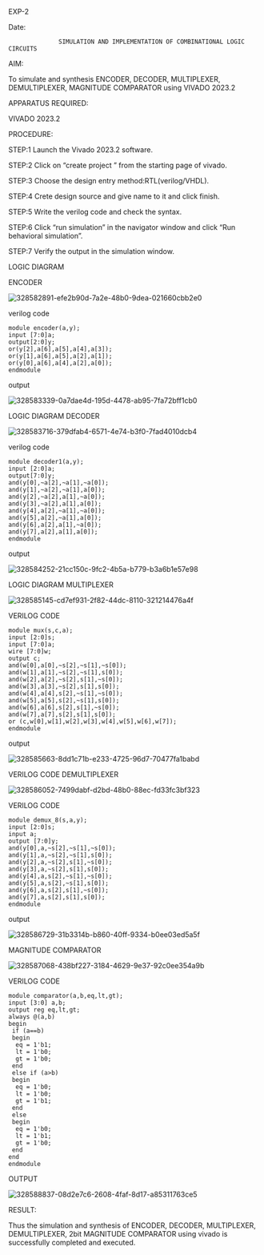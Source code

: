EXP-2

Date:

                  SIMULATION AND IMPLEMENTATION OF COMBINATIONAL LOGIC CIRCUITS

AIM:

 To simulate and synthesis ENCODER, DECODER, MULTIPLEXER, DEMULTIPLEXER, MAGNITUDE COMPARATOR using VIVADO 2023.2

APPARATUS REQUIRED: 

VIVADO 2023.2

PROCEDURE:

STEP:1 Launch the Vivado 2023.2 software.

STEP:2 Click on “create project ” from the starting page of vivado.

STEP:3 Choose the design entry method:RTL(verilog/VHDL).

STEP:4 Crete design source and give name to it and click finish.

STEP:5 Write the verilog code and check the syntax.

STEP:6 Click “run simulation” in the navigator window and click “Run behavioral simulation”.

STEP:7 Verify the output in the simulation window.

LOGIC DIAGRAM

ENCODER

![328582891-efe2b90d-7a2e-48b0-9dea-021660cbb2e0](https://github.com/Naradinakar/VLSI-LAB-EXP-2/assets/161109578/a4c2fe52-0bdc-4e2b-b429-30c06d4ab85e)



verilog code
```
module encoder(a,y);
input [7:0]a;
output[2:0]y;
or(y[2],a[6],a[5],a[4],a[3]);
or(y[1],a[6],a[5],a[2],a[1]);
or(y[0],a[6],a[4],a[2],a[0]);
endmodule
```
output

![328583339-0a7dae4d-195d-4478-ab95-7fa72bff1cb0](https://github.com/Naradinakar/VLSI-LAB-EXP-2/assets/161109578/a09c0e81-b8fb-4c24-883a-c46ac6fd4998)



LOGIC DIAGRAM DECODER

![328583716-379dfab4-6571-4e74-b3f0-7fad4010dcb4](https://github.com/Naradinakar/VLSI-LAB-EXP-2/assets/161109578/a7faf161-6a01-4f9b-a32d-578d1307d2b1)


verilog code
```
module decoder1(a,y);
input [2:0]a;
output[7:0]y;
and(y[0],~a[2],~a[1],~a[0]);
and(y[1],~a[2],~a[1],a[0]);
and(y[2],~a[2],a[1],~a[0]);
and(y[3],~a[2],a[1],a[0]);
and(y[4],a[2],~a[1],~a[0]);
and(y[5],a[2],~a[1],a[0]);
and(y[6],a[2],a[1],~a[0]);
and(y[7],a[2],a[1],a[0]);
endmodule
```
output

![328584252-21cc150c-9fc2-4b5a-b779-b3a6b1e57e98](https://github.com/Naradinakar/VLSI-LAB-EXP-2/assets/161109578/714a9ab3-1743-44f2-b514-e0c7d717a3a2)


LOGIC DIAGRAM MULTIPLEXER

![328585145-cd7ef931-2f82-44dc-8110-321214476a4f](https://github.com/Naradinakar/VLSI-LAB-EXP-2/assets/161109578/0f167682-8652-4924-ab99-c8a102da91b7)



VERILOG CODE
```
module mux(s,c,a);
input [2:0]s;
input [7:0]a;
wire [7:0]w;
output c;
and(w[0],a[0],~s[2],~s[1],~s[0]);
and(w[1],a[1],~s[2],~s[1],s[0]);
and(w[2],a[2],~s[2],s[1],~s[0]);
and(w[3],a[3],~s[2],s[1],s[0]);
and(w[4],a[4],s[2],~s[1],~s[0]);
and(w[5],a[5],s[2],~s[1],s[0]);
and(w[6],a[6],s[2],s[1],~s[0]);
and(w[7],a[7],s[2],s[1],s[0]);
or (c,w[0],w[1],w[2],w[3],w[4],w[5],w[6],w[7]);
endmodule
```
output

![328585663-8dd1c71b-e233-4725-96d7-70477fa1babd](https://github.com/Naradinakar/VLSI-LAB-EXP-2/assets/161109578/353bfdfb-d324-4001-88b3-62a209d0ad82)


VERILOG CODE DEMULTIPLEXER

![328586052-7499dabf-d2bd-48b0-88ec-fd33fc3bf323](https://github.com/Naradinakar/VLSI-LAB-EXP-2/assets/161109578/fcd22d04-7fd7-4eed-b52e-d95dda928859)



VERILOG CODE
```
module demux_8(s,a,y);
input [2:0]s;
input a;
output [7:0]y;
and(y[0],a,~s[2],~s[1],~s[0]);
and(y[1],a,~s[2],~s[1],s[0]);
and(y[2],a,~s[2],s[1],~s[0]);
and(y[3],a,~s[2],s[1],s[0]);
and(y[4],a,s[2],~s[1],~s[0]);
and(y[5],a,s[2],~s[1],s[0]);
and(y[6],a,s[2],s[1],~s[0]);
and(y[7],a,s[2],s[1],s[0]);
endmodule
```

output

![328586729-31b3314b-b860-40ff-9334-b0ee03ed5a5f](https://github.com/Naradinakar/VLSI-LAB-EXP-2/assets/161109578/34d8a62b-d1c3-4189-ae99-61fdd1dfc626)


MAGNITUDE COMPARATOR

![328587068-438bf227-3184-4629-9e37-92c0ee354a9b](https://github.com/Naradinakar/VLSI-LAB-EXP-2/assets/161109578/dce862e5-1f4d-4b87-862f-c84cc067275f)


VERILOG CODE
```
module comparator(a,b,eq,lt,gt);
input [3:0] a,b;
output reg eq,lt,gt;
always @(a,b)
begin
 if (a==b)
 begin
  eq = 1'b1;
  lt = 1'b0;
  gt = 1'b0;
 end
 else if (a>b)
 begin
  eq = 1'b0;
  lt = 1'b0;
  gt = 1'b1;
 end
 else
 begin
  eq = 1'b0;
  lt = 1'b1;
  gt = 1'b0;
 end
end 
endmodule
```
OUTPUT

![328588837-08d2e7c6-2608-4faf-8d17-a85311763ce5](https://github.com/Naradinakar/VLSI-LAB-EXP-2/assets/161109578/8191bde6-5b64-4926-9028-b186ab533b56)


RESULT:

Thus the simulation and synthesis of ENCODER, DECODER, MULTIPLEXER, DEMULTIPLEXER, 2bit MAGNITUDE COMPARATOR using vivado is successfully completed and executed.



